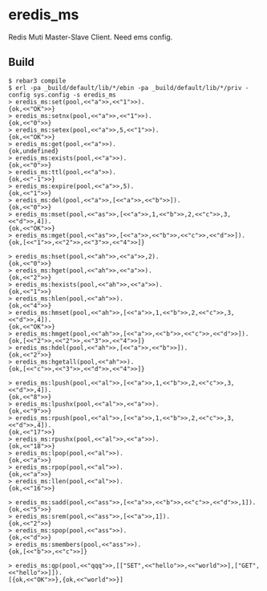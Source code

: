 eredis_ms
=====

Redis Muti Master-Slave Client. Need ems config.

Build
-----

    $ rebar3 compile
    $ erl -pa _build/default/lib/*/ebin -pa _build/default/lib/*/priv -config sys.config -s eredis_ms
	> eredis_ms:set(pool,<<"a">>,<<"1">>).
	{ok,<<"OK">>}
	> eredis_ms:setnx(pool,<<"a">>,<<"1">>).
	{ok,<<"0">>}
	> eredis_ms:setex(pool,<<"a">>,5,<<"1">>).
	{ok,<<"OK">>}
	> eredis_ms:get(pool,<<"a">>).
	{ok,undefined}
	> eredis_ms:exists(pool,<<"a">>).
	{ok,<<"0">>}
	> eredis_ms:ttl(pool,<<"a">>).
	{ok,<<"-1">>}
	> eredis_ms:expire(pool,<<"a">>,5).
	{ok,<<"1">>}
	> eredis_ms:del(pool,<<"a">>,[<<"a">>,<<"b">>]).
	{ok,<<"0">>}
	> eredis_ms:mset(pool,<<"as">>,[<<"a">>,1,<<"b">>,2,<<"c">>,3,<<"d">>,4]).
	{ok,<<"OK">>}
	> eredis_ms:mget(pool,<<"as">>,[<<"a">>,<<"b">>,<<"c">>,<<"d">>]).
	{ok,[<<"1">>,<<"2">>,<<"3">>,<<"4">>]}
	
	> eredis_ms:hset(pool,<<"ah">>,<<"a">>,2).
	{ok,<<"0">>}
	> eredis_ms:hget(pool,<<"ah">>,<<"a">>).
	{ok,<<"2">>}
	> eredis_ms:hexists(pool,<<"ah">>,<<"a">>).
	{ok,<<"1">>}
	> eredis_ms:hlen(pool,<<"ah">>).
	{ok,<<"4">>}
	> eredis_ms:hmset(pool,<<"ah">>,[<<"a">>,1,<<"b">>,2,<<"c">>,3,<<"d">>,4]).
	{ok,<<"OK">>}
	> eredis_ms:hmget(pool,<<"ah">>,[<<"a">>,<<"b">>,<<"c">>,<<"d">>]).
	{ok,[<<"2">>,<<"2">>,<<"3">>,<<"4">>]}
	> eredis_ms:hdel(pool,<<"ah">>,[<<"a">>,<<"b">>]).
	{ok,<<"2">>}
	> eredis_ms:hgetall(pool,<<"ah">>).
	{ok,[<<"c">>,<<"3">>,<<"d">>,<<"4">>]}
	
	> eredis_ms:lpush(pool,<<"al">>,[<<"a">>,1,<<"b">>,2,<<"c">>,3,<<"d">>,4]).
	{ok,<<"8">>}
	> eredis_ms:lpushx(pool,<<"al">>,<<"a">>).
	{ok,<<"9">>}
	> eredis_ms:rpush(pool,<<"al">>,[<<"a">>,1,<<"b">>,2,<<"c">>,3,<<"d">>,4]).
	{ok,<<"17">>}
	> eredis_ms:rpushx(pool,<<"al">>,<<"a">>).
	{ok,<<"18">>}
	> eredis_ms:lpop(pool,<<"al">>).
	{ok,<<"a">>}
	> eredis_ms:rpop(pool,<<"al">>).
	{ok,<<"a">>}
	> eredis_ms:llen(pool,<<"al">>).
	{ok,<<"16">>}	
	
	> eredis_ms:sadd(pool,<<"ass">>,[<<"a">>,<<"b">>,<<"c">>,<<"d">>,1]).
	{ok,<<"5">>}
	> eredis_ms:srem(pool,<<"ass">>,[<<"a">>,1]).
	{ok,<<"2">>}
	> eredis_ms:spop(pool,<<"ass">>).
	{ok,<<"d">>}
	> eredis_ms:smembers(pool,<<"ass">>).
	{ok,[<<"b">>,<<"c">>]}
	
	> eredis_ms:qp(pool,<<"qqq">>,[["SET",<<"hello">>,<<"world">>],["GET",<<"hello">>]]).
	[{ok,<<"OK">>},{ok,<<"world">>}]
	
	
	
	
	
